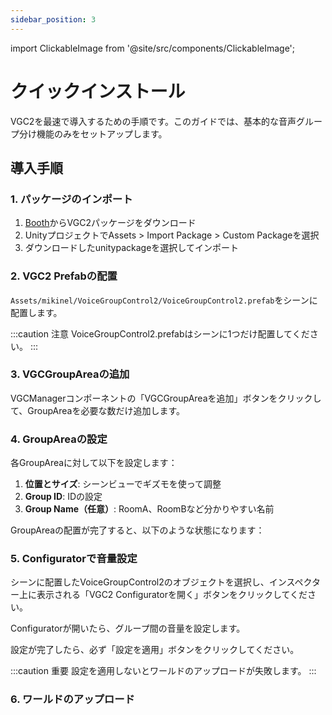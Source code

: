 ```yaml
---
sidebar_position: 3
---
```


import ClickableImage from '@site/src/components/ClickableImage';

# クイックインストール

VGC2を最速で導入するための手順です。このガイドでは、基本的な音声グループ分け機能のみをセットアップします。

## 導入手順

### 1. パッケージのインポート

1. [Booth](https://nmxi.booth.pm/)からVGC2パッケージをダウンロード
2. UnityプロジェクトでAssets > Import Package > Custom Packageを選択
3. ダウンロードしたunitypackageを選択してインポート

<ClickableImage src="/img/getting-started--package-import.png" alt="パッケージのインポート" />

### 2. VGC2 Prefabの配置

`Assets/mikinel/VoiceGroupControl2/VoiceGroupControl2.prefab`をシーンに配置します。

<ClickableImage src="/img/add-prefab--scene-placement.png" alt="VGC2 Prefabの配置" />

:::caution 注意
VoiceGroupControl2.prefabはシーンに1つだけ配置してください。
:::

### 3. VGCGroupAreaの追加

VGCManagerコンポーネントの「VGCGroupAreaを追加」ボタンをクリックして、GroupAreaを必要な数だけ追加します。

<ClickableImage src="/img/add-vgcgrouparea--add-button.png" alt="VGCGroupAreaの追加" />

### 4. GroupAreaの設定

各GroupAreaに対して以下を設定します：

1. **位置とサイズ**: シーンビューでギズモを使って調整
2. **Group ID**: IDの設定
3. **Group Name（任意）**: RoomA、RoomBなど分かりやすい名前

<ClickableImage src="/img/add-vgcgrouparea--groupid-setting.png" alt="GroupAreaの設定" />

GroupAreaの配置が完了すると、以下のような状態になります：

<ClickableImage src="/img/add-vgcgrouparea--hero-image.png" alt="GroupAreaの配置完了" />

### 5. Configuratorで音量設定

シーンに配置したVoiceGroupControl2のオブジェクトを選択し、インスペクター上に表示される「VGC2 Configuratorを開く」ボタンをクリックしてください。

<ClickableImage src="/img/group-volume-settings--open-configurator.png" alt="Configuratorを開く" />

Configuratorが開いたら、グループ間の音量を設定します。

<ClickableImage src="/img/group-volume-settings--configurator.png" alt="VGC2 Configurator" />

設定が完了したら、必ず「設定を適用」ボタンをクリックしてください。

:::caution 重要
設定を適用しないとワールドのアップロードが失敗します。
:::

### 6. ワールドのアップロード